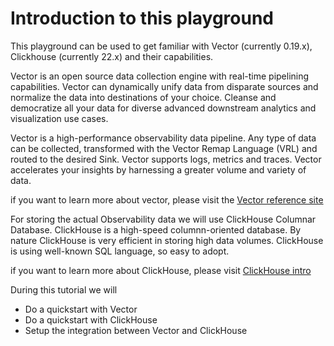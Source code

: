 # Introduction to this playground

This playground can be used to get familiar with Vector (currently 0.19.x), Clickhouse (currently 22.x) and their capabilities.

Vector is an open source data collection engine with real-time pipelining capabilities. Vector can dynamically unify data from disparate sources and normalize the data into destinations of your choice. Cleanse and democratize all your data for diverse advanced downstream analytics and visualization use cases.

Vector is a high-performance observability data pipeline. Any type of data can be collected, transformed with the Vector Remap Language (VRL) and routed to the desired Sink. Vector supports logs, metrics and traces. Vector accelerates your insights by harnessing a greater volume and variety of data.

if you want to learn more about vector, please visit the [Vector reference site](https://vector.dev/docs/about/concepts/)

For storing the actual Observability data we will use ClickHouse Columnar Database. ClickHouse is a high-speed columnn-oriented database.
By nature ClickHouse is very efficient in storing high data volumes. ClickHouse is using well-known SQL language, so easy to adopt.

if you want to learn more about ClickHouse, please visit [ClickHouse intro](https://clickhouse.com/docs/en/)

During this tutorial we will
- Do a quickstart with Vector
- Do a quickstart with ClickHouse
- Setup the integration between Vector and ClickHouse